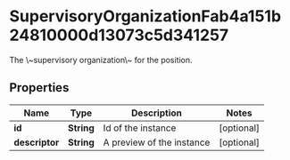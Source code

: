 

# SupervisoryOrganizationFab4a151b24810000d13073c5d341257

The \\~supervisory organization\\~ for the position.

## Properties

| Name | Type | Description | Notes |
|------------ | ------------- | ------------- | -------------|
|**id** | **String** | Id of the instance |  [optional] |
|**descriptor** | **String** | A preview of the instance |  [optional] |



